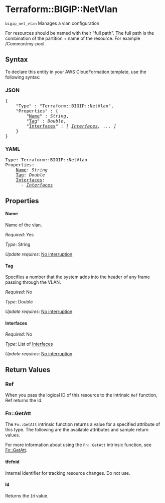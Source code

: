 # Terraform::BIGIP::NetVlan

`bigip_net_vlan` Manages a vlan configuration

For resources should be named with their "full path". The full path is the combination of the partition + name of the resource. For example /Common/my-pool.

## Syntax

To declare this entity in your AWS CloudFormation template, use the following syntax:

### JSON

<pre>
{
    "Type" : "Terraform::BIGIP::NetVlan",
    "Properties" : {
        "<a href="#name" title="Name">Name</a>" : <i>String</i>,
        "<a href="#tag" title="Tag">Tag</a>" : <i>Double</i>,
        "<a href="#interfaces" title="Interfaces">Interfaces</a>" : <i>[ <a href="interfaces.md">Interfaces</a>, ... ]</i>
    }
}
</pre>

### YAML

<pre>
Type: Terraform::BIGIP::NetVlan
Properties:
    <a href="#name" title="Name">Name</a>: <i>String</i>
    <a href="#tag" title="Tag">Tag</a>: <i>Double</i>
    <a href="#interfaces" title="Interfaces">Interfaces</a>: <i>
      - <a href="interfaces.md">Interfaces</a></i>
</pre>

## Properties

#### Name

Name of the vlan.

_Required_: Yes

_Type_: String

_Update requires_: [No interruption](https://docs.aws.amazon.com/AWSCloudFormation/latest/UserGuide/using-cfn-updating-stacks-update-behaviors.html#update-no-interrupt)

#### Tag

Specifies a number that the system adds into the header of any frame passing through the VLAN.

_Required_: No

_Type_: Double

_Update requires_: [No interruption](https://docs.aws.amazon.com/AWSCloudFormation/latest/UserGuide/using-cfn-updating-stacks-update-behaviors.html#update-no-interrupt)

#### Interfaces

_Required_: No

_Type_: List of <a href="interfaces.md">Interfaces</a>

_Update requires_: [No interruption](https://docs.aws.amazon.com/AWSCloudFormation/latest/UserGuide/using-cfn-updating-stacks-update-behaviors.html#update-no-interrupt)

## Return Values

### Ref

When you pass the logical ID of this resource to the intrinsic `Ref` function, Ref returns the Id.

### Fn::GetAtt

The `Fn::GetAtt` intrinsic function returns a value for a specified attribute of this type. The following are the available attributes and sample return values.

For more information about using the `Fn::GetAtt` intrinsic function, see [Fn::GetAtt](https://docs.aws.amazon.com/AWSCloudFormation/latest/UserGuide/intrinsic-function-reference-getatt.html).

#### tfcfnid

Internal identifier for tracking resource changes. Do not use.

#### Id

Returns the <code>Id</code> value.

